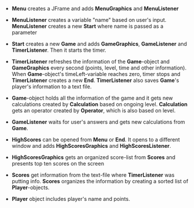 - **Menu** creates a JFrame and adds **MenuGraphics** and **MenuListener**
- **MenuListener** creates a variable "name" based on user's input. 
  **MenuListener** creates a new **Start** where name is passed as a parameter
- **Start** creates a new **Game** and adds **GameGraphics**, **GameListener** and **TimerListener**. 
  Then it starts the timer.
- **TimerListener** refreshes the information of the **Game**-object and **GameGraphics** 
  every second (points, level, time and other information). When **Game**-object's 
  timeLeft-variable reaches zero, timer stops and **TimerListener** creates a new **End**. 
  **TimerListener** also saves **Game**'s player's information to a text file.

- **Game**-object holds all the information of the game and it gets new calculations created
  by **Calculation** based on ongoing level. **Calculation** gets an operator created by **Operator**, 
  which is also based on level.
- **GameListener** waits for user's answers and gets new calculations from **Game**.

- **HighScores** can be opened from **Menu** or **End**. It opens to a different window and adds
  **HighScoresGraphics** and **HighScoresListener**.
- **HighScoresGraphics** gets an organized score-list from **Scores** and presents top ten scores 
  on the screen
- **Scores** get information from the text-file where **TimerListener** was putting info. **Scores** 
  organizes the information by creating a sorted list of **Player**-objects.
- **Player** object includes player's name and points. 